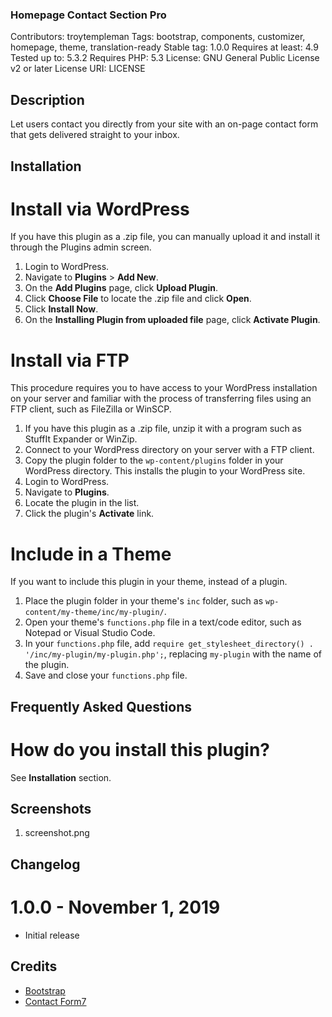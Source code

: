 ### Homepage Contact Section Pro ###

Contributors: troytempleman
Tags: bootstrap, components, customizer, homepage, theme, translation-ready
Stable tag: 1.0.0
Requires at least: 4.9
Tested up to: 5.3.2
Requires PHP: 5.3
License: GNU General Public License v2 or later
License URI: LICENSE

## Description ##

Let users contact you directly from your site with an on-page contact form that gets delivered straight to your inbox.

## Installation ##

# Install via WordPress #
If you have this plugin as a .zip file, you can manually upload it and install it through the Plugins admin screen.

1. Login to WordPress.
2. Navigate to **Plugins** > **Add New**.
3. On the **Add Plugins** page, click **Upload Plugin**.
4. Click **Choose File** to locate the .zip file and click **Open**. 
5. Click **Install Now**.
6. On the **Installing Plugin from uploaded file** page, click **Activate Plugin**.

# Install via FTP #
This procedure requires you to have access to your WordPress installation on your server and familiar with the process of transferring files using an FTP client, such as FileZilla or WinSCP.

1. If you have this plugin as a .zip file, unzip it with a program such as StuffIt Expander or WinZip.
2. Connect to your WordPress directory on your server with a FTP client.
3. Copy the plugin folder to the `wp-content/plugins` folder in your WordPress directory. This installs the plugin to your WordPress site.
4. Login to WordPress.
5. Navigate to **Plugins**.
6. Locate the plugin in the list.
7. Click the plugin's **Activate** link.

# Include in a Theme #
If you want to include this plugin in your theme, instead of a plugin.

1. Place the plugin folder in your theme's `inc` folder, such as `wp-content/my-theme/inc/my-plugin/`.
2. Open your theme's `functions.php` file in a text/code editor, such as Notepad or Visual Studio Code.
3. In your `functions.php` file, add `require get_stylesheet_directory() . '/inc/my-plugin/my-plugin.php';`, replacing `my-plugin` with the name of the plugin.
4. Save and close your `functions.php` file.

## Frequently Asked Questions ##

# How do you install this plugin? #
See **Installation** section.

## Screenshots ##

1. screenshot.png

## Changelog ##

# 1.0.0 - November 1, 2019 #
* Initial release

## Credits ##

* [Bootstrap](https://getbootstrap.com/)
* [Contact Form7](https://wordpress.org/plugins/contact-form-7/)